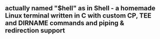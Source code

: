 ## actually named "$hell" as in Shell -  a homemade Linux terminal written in C with custom CP, TEE and DIRNAME commands and piping & redirection support
